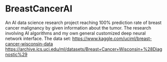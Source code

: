 # BreastCancerAI
An AI data science research project reaching 100% prediction rate of breast cancer malignancy by given information about the tumor. The research involving AI algorithms and my own general customized deep neural network interface.
The data set:
https://www.kaggle.com/uciml/breast-cancer-wisconsin-data
https://archive.ics.uci.edu/ml/datasets/Breast+Cancer+Wisconsin+%28Diagnostic%29  
